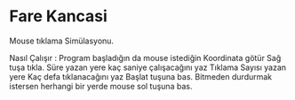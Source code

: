 # Fare Kancasi
Mouse tıklama Simülasyonu. 

Nasıl Çalışır :
Program başladığın da mouse istediğin 
Koordinata götür Sağ tuşa tıkla.
Süre yazan yere kaç saniye çalışacağını yaz
Tıklama Sayısı yazan yere Kaç defa 
tıklanacağını yaz
Başlat tuşuna bas.
Bitmeden durdurmak istersen herhangi bir 
yerde mouse sol tuşuna bas.


